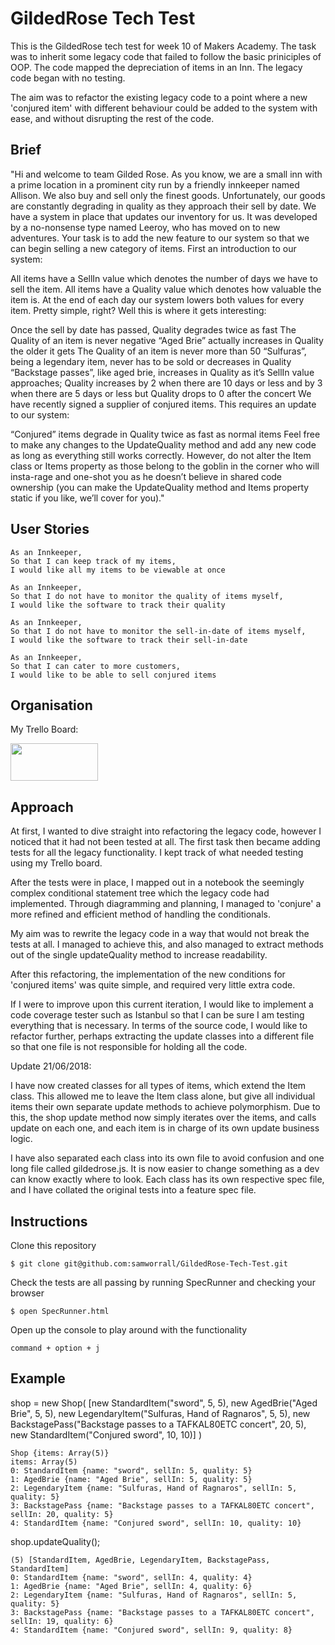 # GildedRose Tech Test

This is the GildedRose tech test for week 10 of Makers Academy. The task was to inherit some legacy code that failed to follow the basic priniciples of OOP. The code mapped the depreciation of items in an Inn. The legacy code began with no testing.

The aim was to refactor the existing legacy code to a point where a new 'conjured item' with different behaviour could be added to the system with ease, and without disrupting the rest of the code.


## Brief

"Hi and welcome to team Gilded Rose. As you know, we are a small inn with a prime location in a prominent city run by a friendly innkeeper named Allison. We also buy and sell only the finest goods. Unfortunately, our goods are constantly degrading in quality as they approach their sell by date. We have a system in place that updates our inventory for us. It was developed by a no-nonsense type named Leeroy, who has moved on to new adventures. Your task is to add the new feature to our system so that we can begin selling a new category of items. First an introduction to our system:

All items have a SellIn value which denotes the number of days we have to sell the item. All items have a Quality value which denotes how valuable the item is. At the end of each day our system lowers both values for every item. Pretty simple, right? Well this is where it gets interesting:

Once the sell by date has passed, Quality degrades twice as fast
The Quality of an item is never negative
“Aged Brie” actually increases in Quality the older it gets
The Quality of an item is never more than 50
“Sulfuras”, being a legendary item, never has to be sold or decreases in Quality
“Backstage passes”, like aged brie, increases in Quality as it’s SellIn value approaches; Quality increases by 2 when there are 10 days or less and by 3 when there are 5 days or less but Quality drops to 0 after the concert
We have recently signed a supplier of conjured items. This requires an update to our system:

“Conjured” items degrade in Quality twice as fast as normal items
Feel free to make any changes to the UpdateQuality method and add any new code as long as everything still works correctly. However, do not alter the Item class or Items property as those belong to the goblin in the corner who will insta-rage and one-shot you as he doesn’t believe in shared code ownership (you can make the UpdateQuality method and Items property static if you like, we’ll cover for you)."


## User Stories

```
As an Innkeeper,
So that I can keep track of my items,
I would like all my items to be viewable at once
```

```
As an Innkeeper,
So that I do not have to monitor the quality of items myself,
I would like the software to track their quality
```

```
As an Innkeeper,
So that I do not have to monitor the sell-in-date of items myself,
I would like the software to track their sell-in-date
```

```
As an Innkeeper,
So that I can cater to more customers,
I would like to be able to sell conjured items
```


## Organisation

My Trello Board:

<a href="https://trello.com/b/SnZPi9C5/gildedrose"><img src="logos/Trello.png" height="60" width="140"></a>


## Approach

At first, I wanted to dive straight into refactoring the legacy code, however I noticed that it had not been tested at all. The first task then became adding tests for all the legacy functionality. I kept track of what needed testing using my Trello board.

After the tests were in place, I mapped out in a notebook the seemingly complex conditional statement tree which the legacy code had implemented. Through diagramming and planning, I managed to 'conjure' a more refined and efficient method of handling the conditionals.

My aim was to rewrite the legacy code in a way that would not break the tests at all. I managed to achieve this, and also managed to extract methods out of the single updateQuality method to increase readability.

After this refactoring, the implementation of the new conditions for 'conjured items' was quite simple, and required very little extra code.

If I were to improve upon this current iteration, I would like to implement a code coverage tester such as Istanbul so that I can be sure I am testing everything that is necessary. In terms of the source code, I would like to refactor further, perhaps extracting the update classes into a different file so that one file is not responsible for holding all the code.

Update 21/06/2018:

I have now created classes for all types of items, which extend the Item class. This allowed me to leave the Item class alone, but give all individual items their own separate update methods to achieve polymorphism. Due to this, the shop update method now simply iterates over the items, and calls update on each one, and each item is in charge of its own update business logic.

I have also separated each class into its own file to avoid confusion and one long file called gildedrose.js. It is now easier to change something as a dev can know exactly where to look. Each class has its own respective spec file, and I have collated the original tests into a feature spec file.


## Instructions

Clone this repository
```
$ git clone git@github.com:samworrall/GildedRose-Tech-Test.git
```

Check the tests are all passing by running SpecRunner and checking your browser
```
$ open SpecRunner.html
```

Open up the console to play around with the functionality
```
command + option + j
```

## Example


shop = new Shop(
  [new StandardItem("sword", 5, 5),
   new AgedBrie("Aged Brie", 5, 5),
   new LegendaryItem("Sulfuras, Hand of Ragnaros", 5, 5),
   new BackstagePass("Backstage passes to a TAFKAL80ETC concert", 20, 5),
   new StandardItem("Conjured sword", 10, 10)]
   )
```
Shop {items: Array(5)}
items: Array(5)
0: StandardItem {name: "sword", sellIn: 5, quality: 5}
1: AgedBrie {name: "Aged Brie", sellIn: 5, quality: 5}
2: LegendaryItem {name: "Sulfuras, Hand of Ragnaros", sellIn: 5, quality: 5}
3: BackstagePass {name: "Backstage passes to a TAFKAL80ETC concert", sellIn: 20, quality: 5}
4: StandardItem {name: "Conjured sword", sellIn: 10, quality: 10}
```

shop.updateQuality();
```
(5) [StandardItem, AgedBrie, LegendaryItem, BackstagePass, StandardItem]
0: StandardItem {name: "sword", sellIn: 4, quality: 4}
1: AgedBrie {name: "Aged Brie", sellIn: 4, quality: 6}
2: LegendaryItem {name: "Sulfuras, Hand of Ragnaros", sellIn: 5, quality: 5}
3: BackstagePass {name: "Backstage passes to a TAFKAL80ETC concert", sellIn: 19, quality: 6}
4: StandardItem {name: "Conjured sword", sellIn: 9, quality: 8}
```
